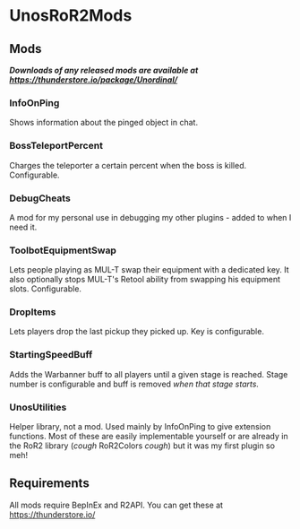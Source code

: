 # UnosRoR2Mods
## Mods
***Downloads of any released mods are available at https://thunderstore.io/package/Unordinal/***
### InfoOnPing
Shows information about the pinged object in chat.
### BossTeleportPercent
Charges the teleporter a certain percent when the boss is killed. Configurable.
### DebugCheats
A mod for my personal use in debugging my other plugins - added to when I need it.
### ToolbotEquipmentSwap
Lets people playing as MUL-T swap their equipment with a dedicated key. It also optionally stops MUL-T's Retool ability from swapping his equipment slots. Configurable.
### DropItems
Lets players drop the last pickup they picked up. Key is configurable.
### StartingSpeedBuff
Adds the Warbanner buff to all players until a given stage is reached. Stage number is configurable and buff is removed *when that stage starts.*
### UnosUtilities
Helper library, not a mod. Used mainly by InfoOnPing to give extension functions. Most of these are easily implementable yourself or are already in the RoR2 library (*cough* RoR2Colors *cough*) but it was my first plugin so meh!

## Requirements
All mods require BepInEx and R2API. You can get these at https://thunderstore.io/
